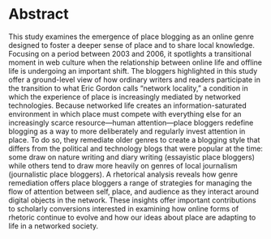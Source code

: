 # Abstract
This study examines the emergence of place blogging as an online genre designed to foster a deeper sense of place and to share local knowledge. Focusing on a period between 2003 and 2006, it spotlights a transitional moment in web culture when the relationship between online life and offline life is undergoing an important shift. The bloggers highlighted in this study offer a ground-level view of how ordinary writers and readers participate in the transition to what Eric Gordon calls “network locality,” a condition in which the experience of place is increasingly mediated by networked technologies. Because networked life creates an information-saturated environment in which place must compete with everything else for an increasingly scarce resource—human attention—place bloggers redefine blogging as a way to more deliberately and regularly invest attention in place. To do so, they remediate older genres to create a blogging style that differs from the political and technology blogs that were popular at the time: some draw on nature writing and diary writing (essayistic place bloggers) while others tend to draw more heavily on genres of local journalism (journalistic place bloggers). A rhetorical analysis reveals how genre remediation offers place bloggers a range of strategies for managing the flow of attention between self, place, and audience as they interact around digital objects in the network. These insights offer important contributions to scholarly conversions interested in examining how online forms of rhetoric continue to evolve and how our ideas about place are adapting to life in a networked society.